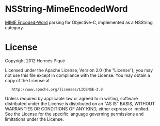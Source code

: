 NSString-MimeEncodedWord
========================

[MIME Encoded-Word](http://en.wikipedia.org/wiki/MIME#Encoded-Word) parsing for Objective-C, implemented as a NSString category.

License
=======

Copyright 2012 Hermés Piqué

   Licensed under the Apache License, Version 2.0 (the "License");
   you may not use this file except in compliance with the License.
   You may obtain a copy of the License at

       http://www.apache.org/licenses/LICENSE-2.0

   Unless required by applicable law or agreed to in writing, software
   distributed under the License is distributed on an "AS IS" BASIS,
   WITHOUT WARRANTIES OR CONDITIONS OF ANY KIND, either express or implied.
   See the License for the specific language governing permissions and
   limitations under the License.